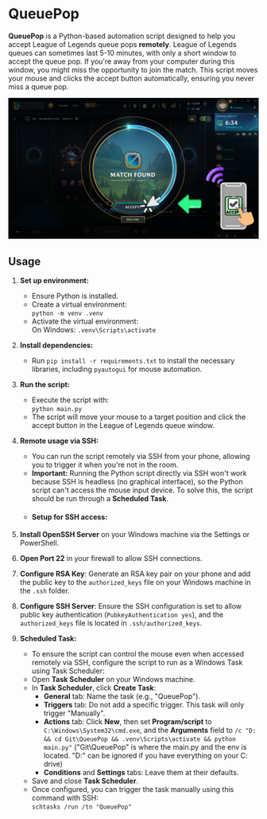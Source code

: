 # QueuePop

**QueuePop** is a Python-based automation script designed to help you accept League of Legends queue pops **remotely**. League of Legends queues can sometimes last 5-10 minutes, with only a short window to accept the queue pop. If you're away from your computer during this window, you might miss the opportunity to join the match. This script moves your mouse and clicks the accept button automatically, ensuring you never miss a queue pop.

![QueuePop](images/QueuePop.png)

## Usage

1. **Set up environment:**
   - Ensure Python is installed.
   - Create a virtual environment:  
     `python -m venv .venv`
   - Activate the virtual environment:  
     On Windows: `.venv\Scripts\activate`
2. **Install dependencies:**

   - Run `pip install -r requirements.txt` to install the necessary libraries, including `pyautogui` for mouse automation.

3. **Run the script:**

   - Execute the script with:  
     `python main.py`
   - The script will move your mouse to a target position and click the accept button in the League of Legends queue window.

4. **Remote usage via SSH:**

   - You can run the script remotely via SSH from your phone, allowing you to trigger it when you're not in the room.
   - **Important:** Running the Python script directly via SSH won't work because SSH is headless (no graphical interface), so the Python script can't access the mouse input device. To solve this, the script should be run through a **Scheduled Task**.
   - #### Setup for SSH access:

5. **Install OpenSSH Server** on your Windows machine via the Settings or PowerShell.
6. **Open Port 22** in your firewall to allow SSH connections.
7. **Configure RSA Key**: Generate an RSA key pair on your phone and add the public key to the `authorized_keys` file on your Windows machine in the `.ssh` folder.
8. **Configure SSH Server**: Ensure the SSH configuration is set to allow public key authentication (`PubkeyAuthentication yes`), and the `authorized_keys` file is located in `.ssh/authorized_keys`.

9. **Scheduled Task:**
   - To ensure the script can control the mouse even when accessed remotely via SSH, configure the script to run as a Windows Task using Task Scheduler:
   - Open **Task Scheduler** on your Windows machine.
   - In **Task Scheduler**, click **Create Task**:
     - **General** tab: Name the task (e.g., "QueuePop").
     - **Triggers** tab: Do not add a specific trigger. This task will only trigger "Manually".
     - **Actions** tab: Click **New**, then set **Program/script** to `C:\Windows\System32\cmd.exe`, and the **Arguments** field to `/c "D: && cd Git\QueuePop && .venv\Scripts\activate && python main.py"` ("Git\QueuePop" is where the main.py and the env is located. "D:" can be ignored if you have everything on your C: drive)
     - **Conditions** and **Settings** tabs: Leave them at their defaults.
   - Save and close **Task Scheduler**.
   - Once configured, you can trigger the task manually using this command with SSH:  
     `schtasks /run /tn "QueuePop"`
